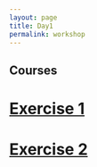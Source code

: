 ```yaml
---
layout: page
title: Day1
permalink: workshop
---
```


## Courses
# [Exercise 1](Day1/1.html)
# [Exercise 2](Day2/2.html)